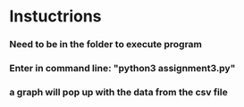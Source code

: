 # Instuctrions

### Need to be in the folder to execute program
### Enter in command line: "python3 assignment3.py"
### a graph will pop up with the data from the csv file
